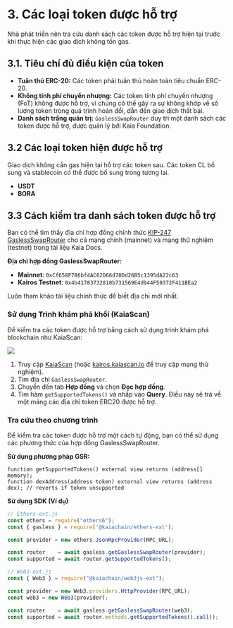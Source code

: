 # 3. Các loại token được hỗ trợ

Nhà phát triển nên tra cứu danh sách các token được hỗ trợ hiện tại trước khi thực hiện các giao dịch không tốn gas.

## 3.1. Tiêu chí đủ điều kiện của token

- **Tuân thủ ERC-20:** Các token phải tuân thủ hoàn toàn tiêu chuẩn ERC-20.
- **Không tính phí chuyển nhượng:** Các token tính phí chuyển nhượng (FoT) không được hỗ trợ, vì chúng có thể gây ra sự không khớp về số lượng token trong quá trình hoán đổi, dẫn đến giao dịch thất bại.
- **Danh sách trắng quản trị:** `GaslessSwapRouter` duy trì một danh sách các token được hỗ trợ, được quản lý bởi Kaia Foundation.

## 3.2 Các loại token hiện được hỗ trợ

Giao dịch không cần gas hiện tại hỗ trợ các token sau. Các token CL bổ sung và stablecoin có thể được bổ sung trong tương lai.

- **USDT**
- **BORA**

## 3.3 Cách kiểm tra danh sách token được hỗ trợ

Bạn có thể tìm thấy địa chỉ hợp đồng chính thức [KIP-247 GaslessSwapRouter](https://docs.kaia.io/references/contract-addresses/) cho cả mạng chính (mainnet) và mạng thử nghiệm (testnet) trong tài liệu Kaia Docs.

**Địa chỉ hợp đồng GaslessSwapRouter:**

- **Mainnet**: `0xCf658F786bf4AC62D66d70Dd26B5c1395dA22c63`
- **Kairos Testnet**: `0x4b41783732810b731569E4d944F59372F411BEa2`

Luôn tham khảo tài liệu chính thức để biết địa chỉ mới nhất.

### Sử dụng Trình khám phá khối (KaiaScan)

Để kiểm tra các token được hỗ trợ bằng cách sử dụng trình khám phá blockchain như KaiaScan:

![](/img/build/tutorials/ga3.png)

1. Truy cập [KaiaScan](https://kaiascan.io/) (hoặc [kairos.kaiascan.io](https://kairos.kaiascan.io/) để truy cập mạng thử nghiệm).
2. Tìm địa chỉ `GaslessSwapRouter`.
3. Chuyển đến tab **Hợp đồng** và chọn **Đọc hợp đồng**.
4. Tìm hàm `getSupportedTokens()` và nhấp vào **Query**. Điều này sẽ trả về một mảng các địa chỉ token ERC20 được hỗ trợ.

### Tra cứu theo chương trình

Để kiểm tra các token được hỗ trợ một cách tự động, bạn có thể sử dụng các phương thức của hợp đồng GaslessSwapRouter.

**Sử dụng phương pháp GSR:**

```solidity
function getSupportedTokens() external view returns (address[] memory);
function dexAddress(address token) external view returns (address dex); // reverts if token unsupported
```

**Sử dụng SDK (Ví dụ)**

```javascript
// Ethers-ext.js
const ethers = require("ethers6");
const { gasless } = require('@kaiachain/ethers-ext');

const provider = new ethers.JsonRpcProvider(RPC_URL);

const router    = await gasless.getGaslessSwapRouter(provider);
const supported = await router.getSupportedTokens();

// Web3-ext.js
const { Web3 } = require("@kaiachain/web3js-ext");

const provider = new Web3.providers.HttpProvider(RPC_URL);
const web3 = new Web3(provider);

const router    = await gasless.getGaslessSwapRouter(web3);
const supported = await router.methods.getSupportedTokens().call();
```